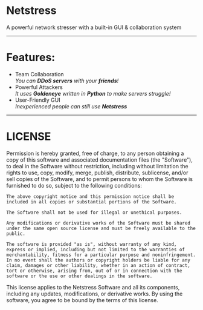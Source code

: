 # Netstress

A powerful network stresser with a built-in GUI & collaboration system

---

# Features:
<ul>
<li>Team Collaboration</li>
<i>You can <b>DDoS servers</b> with your <b>friends</b>!</i>
<li>Powerful Attackers</li>
<i>It uses <b>Goldeneye</b> written in <b>Python</b> to make servers struggle!</i>
<li>User-Friendly GUI</li>
<i>Inexperienced people can still use <b>Netstress</b></i>
</ul>

---
# LICENSE

Permission is hereby granted, free of charge, to any person obtaining a copy of this software and associated documentation files (the "Software"), to deal in the Software without restriction, including without limitation the rights to use, copy, modify, merge, publish, distribute, sublicense, and/or sell copies of the Software, and to permit persons to whom the Software is furnished to do so, subject to the following conditions:

    The above copyright notice and this permission notice shall be included in all copies or substantial portions of the Software.

    The Software shall not be used for illegal or unethical purposes.

    Any modifications or derivative works of the Software must be shared under the same open source license and must be freely available to the public.

    The software is provided "as is", without warranty of any kind, express or implied, including but not limited to the warranties of merchantability, fitness for a particular purpose and noninfringement. In no event shall the authors or copyright holders be liable for any claim, damages or other liability, whether in an action of contract, tort or otherwise, arising from, out of or in connection with the software or the use or other dealings in the software.

This license applies to the Netstress Software and all its components, including any updates, modifications, or derivative works. By using the software, you agree to be bound by the terms of this license.

